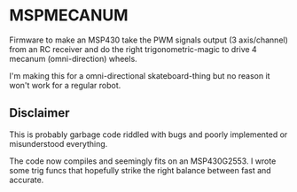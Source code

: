 # MSPMECANUM

Firmware to make an MSP430 take the PWM signals output (3 axis/channel) from an RC receiver
and do the right trigonometric-magic to drive 4 mecanum (omni-direction) wheels.

I'm making this for a omni-directional skateboard-thing but no reason it won't work for a 
regular robot.

## Disclaimer

This is probably garbage code riddled with bugs and poorly implemented or misunderstood everything.

The code now compiles and seemingly fits on an MSP430G2553. I wrote some trig funcs that hopefully
strike the right balance between fast and accurate.
